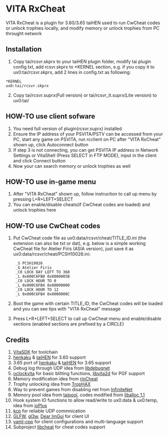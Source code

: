 VITA RxCheat
============
VITA RxCheat is a plugin for 3.60/3.65 taiHEN used to run CwCheat codes or unlock trophies locally, and modify memory or unlock trophies from PC throught network

Installation
------------
1. Copy tai/rcsvr.skprx to your taiHEN plugin folder, modify tai plugin config.txt, add rcsvr.skprx to *KERNEL section, e.g. if you copy it to ux0:tai/rcsvr.skprx, add 2 lines in config.txt as following:
```
*KERNEL
ux0:tai/rcsvr.skprx
```
2. Copy tai/rcsvr.suprx(Full version) or tai/rcsvr_lt.suprx(Lite version) to ux0:tai/

HOW-TO use client sofware
-------------------------
1. You need full version of plugin(rcsvr.suprx) installed
2. Ensure the IP address of your PSVITA/PSTV can be accessed from your PC, start any game on PSVITA, run rcclient on PC after "VITA RxCheat" shown up, click Autoconnect button
3. If step 3 is not connecting, you can get PSVITA IP address in Network Settings or VitaShell (Press SELECT in FTP MODE), input in the client and click Connect button
4. Now your can search memory or unlock trophies as well

HOW-TO use in-game menu
-----------------------
1. After "VITA RxCheat" shown up, follow instruction to call up menu by pressing L+R+LEFT+SELECT
2. You can enable/disable cheats(if CwCheat codes are loaded) and unlock trophies here

HOW-TO use CwCheat codes
------------------------
1. Put CwCheat code file as ux0:data/rcsvr/cheat/TITLE_ID.ini (the extension can also be txt or dat), e.g. below is a simple working CwCheat file for Atelier Firis (ASIA version), just save it as ux0:data/rcsvr/cheat/PCSH10026.ini:

        _S PCSH10026
        _G Atelier Firis
        _C0 LOCK DAY LEFT TO 360
        _L 0x000C6FB0 0x0000005B
        _C0 LOCK HOUR TO 0
        _L 0x000C6FB4 0x00000000
        _C0 LOCK HOUR TO 12
        _L 0x000C6FB4 0x0000000C

2. Boot the game with certain TITLE_ID, the CwCheat codes will be loaded and you can see tips with "VITA RxCheat" message
3. Press L+R+LEFT+SELECT to call up CwCheat menu and enable/disable sections (enabled sections are prefixed by a CIRCLE)

Credits
-------
1. [VitaSDK](https://github.com/vitasdk) for toolchain
2. [henkaku](https://github.com/henkaku/henkaku) & [taiHEN](https://github.com/yifanlu/taiHEN) for 3.60 support
3. 3.65 port of [henkaku](https://github.com/TheOfficialFloW/henkaku) & [taiHEN](https://github.com/TheOfficialFloW/taiHEN) for 3.65 support
4. Debug log through UDP idea from [libdebugnet](https://github.com/psxdev/debugnet)
5. [oclockvita](https://github.com/frangarcj/oclockvita) for basic blitting functions, [libvita2d](https://github.com/xerpi/libvita2d) for PGF support
6. Memory modification idea from [rinCheat](https://github.com/Rinnegatamante/rinCheat)
7. Trophy unlocking idea from [TropHAX](https://github.com/SilicaAndPina/TropHAX)
8. Way to prevent games from disabling net from [InfiniteNet](https://github.com/Rinnegatamante/InfiniteNet)
9. Memory pool idea from [taipool](https://github.com/Rinnegatamante/taipool), codes modified from [liballoc 1.1](https://github.com/blanham/liballoc)
10. Hook system IO functions to allow read/write to ux0:data & ux0:temp, idea from [ioPlus](https://github.com/CelesteBlue-dev/PSVita-RE-tools/tree/master/ioPlus/ioPlus-0.1)
11. [kcp](https://github.com/skywind3000/kcp) for reliable UDP commnication
12. [GLFW](http://www.glfw.org), [gl3w](https://github.com/skaslev/gl3w), [Dear ImGui](https://github.com/ocornut/imgui) for client UI
13. [yaml-cpp](https://github.com/jbeder/yaml-cpp) for client configurations and multi-language support
14. Subproject [libcheat](https://github.com/soarqin/libcheat) for cheat codes support
